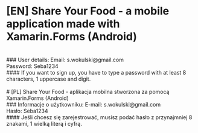 # [EN] Share Your Food - a mobile application made with Xamarin.Forms (Android)
<br>
### User details:
Email: s.wokulski@gmail.com
<br>
Password: Seba1234
<br>
#### If you want to sign up, you have to type a password with at least 8 characters, 1 uppercase and digit.
<br><br>
# [PL] Share Your Food - aplikacja mobilna stworzona za pomocą Xamarin.Forms (Android)
<br>
### Informacje o użytkowniku:
E-mail: s.wokulski@gmail.com
<br>
Hasło: Seba1234
<br>
#### Jeśli chcesz się zarejestrować, musisz podać hasło z przynajmniej 8 znakami, 1 wielką literą i cyfrą.

